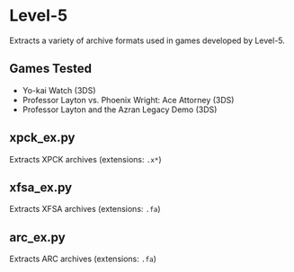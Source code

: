 # Level-5

Extracts a variety of archive formats used in games developed by Level-5.

## Games Tested

* Yo-kai Watch (3DS)
* Professor Layton vs. Phoenix Wright: Ace Attorney (3DS)
* Professor Layton and the Azran Legacy Demo (3DS)

## xpck_ex.py

Extracts XPCK archives (extensions: `.x*`)

## xfsa_ex.py

Extracts XFSA archives (extensions: `.fa`)

## arc_ex.py

Extracts ARC archives (extensions: `.fa`)
